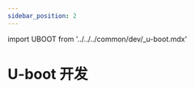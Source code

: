 ```yaml
---
sidebar_position: 2
---
```


import UBOOT from '../../../common/dev/\_u-boot.mdx'

# U-boot 开发

<UBOOT/>

